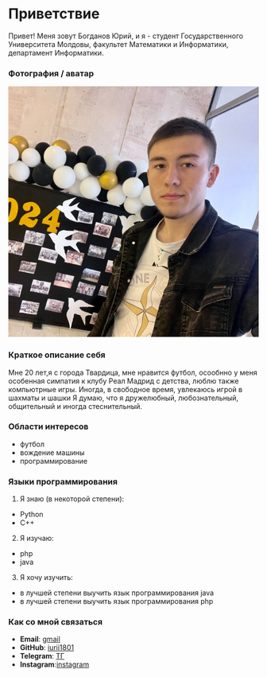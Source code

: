 # Приветствие 

Привет! Меня зовут Богданов Юрий, и я - студент Государственного Университета Молдовы, факультет Математики и Информатики, департамент Информатики.

### Фотография / аватар

![Мой аватар](images/avatar.jpg)  

### Краткое описание себя

Мне 20 лет,я с города Твардица, мне нравится футбол, осообнно у меня особенная симпатия к клубу Реал Мадрид с детства, люблю также компьютрные игры.
Иногда, в свободное время, увлекаюсь игрой в шахматы и шашки Я думаю, что я дружелюбный, любознательный, общительный и иногда стеснительный.

### Области интересов

- футбол
- вождение машины
- программирование

### Языки программирования

1. Я знаю (в некоторой степени):

- Python
- С++

2. Я изучаю:

- php
- java

3. Я хочу изучить:

- в лучшей степени выучить язык программирования java
- в лучшей степени выучить язык программирования php

### Как со мной связаться

- **Email**: [gmail](https://mail.google.com/mail/u/0/?tab=rm&ogbl#inbox)
- **GitHub**: [iurii1801](https://github.com/iurii1801)
- **Telegram**: [ТГ](https://t.me/bogdanov_18i)
- **Instagram**:[instagram](https://www.instagram.com/bogdanov_18_/) 
